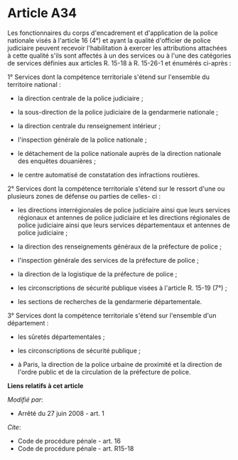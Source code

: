 # Article A34

Les fonctionnaires du corps d'encadrement et d'application de la police nationale visés à l'article 16 (4°) et ayant la
qualité d'officier de police judiciaire peuvent recevoir l'habilitation à exercer les attributions attachées à cette qualité
s'ils sont affectés à un des services ou à l'une des catégories de services définies aux articles R. 15-18 à R. 15-26-1 et
énumérés ci-après : 

1° Services dont la compétence territoriale s'étend sur l'ensemble du territoire national :

- la direction centrale de la police judiciaire ;

- la sous-direction de la police judiciaire de la gendarmerie nationale ;

- la direction centrale du renseignement intérieur ;

- l'inspection générale de la police nationale ;

- le détachement de la police nationale auprès de la direction nationale des enquêtes douanières ;

- le centre automatisé de constatation des infractions routières. 

2° Services dont la compétence territoriale s'étend sur le ressort d'une ou plusieurs zones de défense ou parties de celles-
ci :

- les directions interrégionales de police judiciaire ainsi que leurs services régionaux et antennes de police judiciaire et
les directions régionales de police judiciaire ainsi que leurs services départementaux et antennes de police judiciaire ;

- la direction des renseignements généraux de la préfecture de police ;

- l'inspection générale des services de la préfecture de police ;

- la direction de la logistique de la préfecture de police ;

- les circonscriptions de sécurité publique visées à l'article R. 15-19 (7°) ;

- les sections de recherches de la gendarmerie départementale. 

3° Services dont la compétence territoriale s'étend sur l'ensemble d'un département :

- les sûretés départementales ;

- les circonscriptions de sécurité publique ;

- à Paris, la direction de la police urbaine de proximité et la direction de l'ordre public et de la circulation de la
préfecture de police.

**Liens relatifs à cet article**

_Modifié par_:

  - Arrêté du 27 juin 2008 - art. 1

_Cite_:

  - Code de procédure pénale - art. 16
  - Code de procédure pénale - art. R15-18
